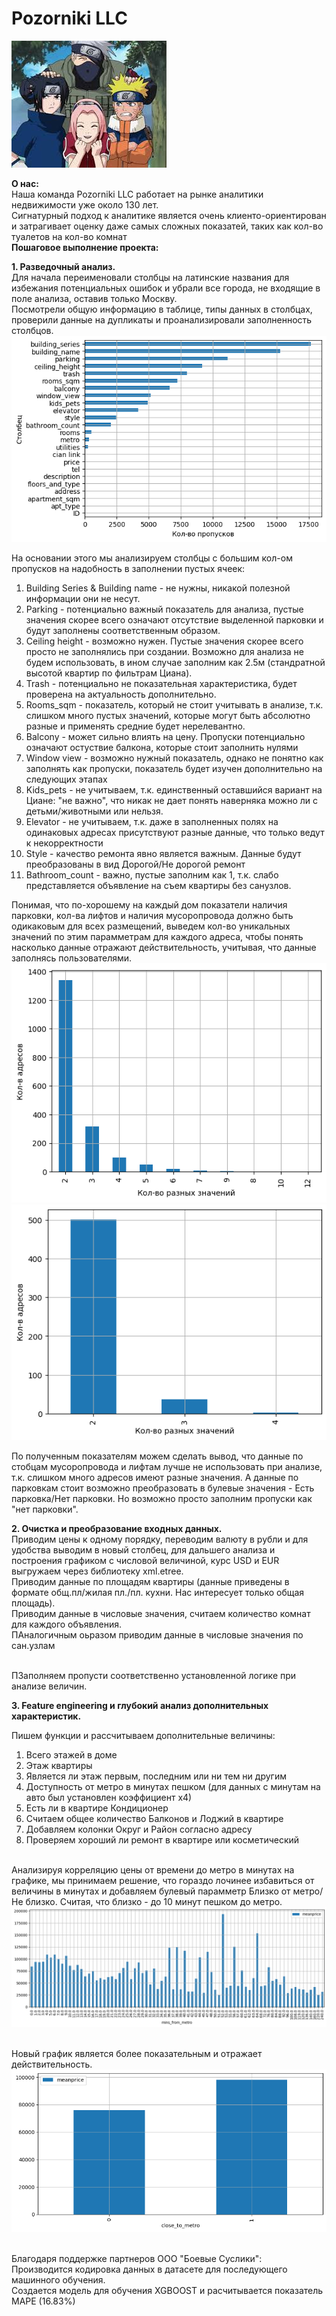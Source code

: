 # Pozorniki LLC
<img src="/pozorniki.jpeg" alt="project"/>

<b>О нас:</b>
<br>Наша команда Pozorniki LLC работает на рынке аналитики недвижимости уже около 130 лет.
<br>Сигнатурный подход к аналитике является очень клиенто-ориентирован и затрагивает оценку даже самых сложных показатей, таких как кол-во туалетов на кол-во комнат 
<br>
<b>Пошаговое выполнение проекта:</b>

<b>1. Разведочный анализ.</b> 
<br> Для начала переименовали столбцы на латинские названия для избежания потенциальных ошибок и убрали все города, не входящие в поле анализа, оставив только Москву.
<br> Посмотрели общую информацию в таблице, типы данных в столбцах, проверили данные на дупликаты и проанализировали заполненность столбцов.
<img src="/plot1.png" alt="project"/>

На основании этого мы анализируем столбцы с большим кол-ом пропусков на надобность в заполнении пустых ячеек:
1. Building Series & Building name - не нужны, никакой полезной информации они не несут.
2. Parking - потенциально важный показатель для анализа, пустые значения скорее всего означают отсутствие выделенной парковки и будут заполнены соответственным образом.
3. Ceiling height - возможно нужен. Пустые значения скорее всего просто не заполнялись при создании. Возможно для анализа не будем использовать, в ином случае заполним как 2.5м (стандратной высотой квартир по фильтрам Циана).
4. Trash - потенциально не показательная характеристика, будет проверена на актуальность дополнительно.
5. Rooms_sqm - показатель, который не стоит учитывать в анализе, т.к. слишком много пустых значений, которые могут быть абсолютно разные и применять средние будет нерелевантно.
6. Balcony - может сильно влиять на цену. Пропуски потенциально означают остуствие балкона, которые стоит заполнить нулями
7. Window view - возможно нужный показатель, однако не понятно как заполнять как пропуски, показатель будет изучен дополнительно на следующих этапах
8. Kids_pets - не учитываем, т.к. единственный оставшийся вариант на Циане: "не важно", что никак не дает понять наверняка можно ли с детьми/животными или нельзя.
9. Elevator - не учитываем, т.к. даже в заполненных полях на одинаковых адресах присутствуют разные данные, что только ведут к некорректности
10. Style - качество ремонта явно является важным. Данные будут преобразованы в вид Дорогой/Не дорогой ремонт
11. Bathroom_count - важно, пустые заполним как 1, т.к. слабо представляется объявление на съем квартиры без санузлов.

Понимая, что по-хорошему на каждый дом показатели  наличия парковки, кол-ва лифтов и наличия мусоропровода должно быть одикаковым для всех размещений,
выведем кол-во уникальных значений по этим парамметрам для каждого адреса, чтобы понять насколько данные отражают действительность, учитывая, что данные заполнясь пользователями.
<img src="/plot2.png" alt="project"/>
<img src="/plot3.png" alt="project"/>

По полученным показателям можем сделать вывод, что данные по стобцам мусоропровода и лифтам лучше не использовать при анализе, т.к. слишком много адресов имеют разные значения. 
А данные по парковкам стоит возможно преобразовать в булевые значения - Есть парковка/Нет парковки. Но возможно просто заполним пропуски как "нет парковки".



<b>2. Очистка и преобразование входных данных.</b> 
<br>Приводим цены к одному порядку, переводим валюту в рубли и для удобства выводим в новый столбец, для дальшего анализа и построения графиком с числовой величиной, курс USD и EUR выгружаем через библиотеку xml.etree.
<br>Приводим данные по площадям квартиры (данные приведены в формате общ.пл/жилая пл./пл. кухни. Нас интересует только общая площадь).
<br>Приводим данные в числовые значения, считаем количество комнат для каждого объявления.
<br>ПАналогичным оьразом приводим данные в числовые значения по сан.узлам

<br>ПЗаполняем пропусти соответственно установленной логике при анализе величин.



<b>3. Feature engineering и глубокий анализ дополнительных характеристик.</b> 

Пишем функции и рассчитываем дополнительные величины:
1. Всего этажей в доме
2. Этаж квартиры
3. Является ли этаж первым, последним или ни тем ни другим
4. Доступность от метро в минутах пешком (для данных с минутам на авто был установлен коэффициент х4)
5. Есть ли в квартире Кондиционер
6. Считаем общее количество Балконов и Лоджий в квартире
7. Добавляем колонки Округ и Район согласно адресу
8. Проверяем хороший ли ремонт в квартире или косметический

<br>Анализируя корреляцию цены от времени до метро в минутах на графике, мы принимаем решение, что гораздо лочинее избавиться от величины в минутах и добавляем булевый парамметр Близко от метро/ Не близко. Считая, что близко - до 10 минут пешком до метро.
<img src="/plot4.png" alt="project"/>

<br>Новый график является более показательным и отражает действительность.
<img src="/plot5.png" alt="project"/>

<br>Благодаря поддержке партнеров ООО "Боевые Суслики":
<br>Производится кодировка данных в датасете для последующего машинного обучения.
<br>Создается модель для обучения XGBOOST и расчитывается показатель MAPE (16.83%)

  

